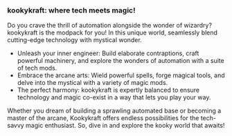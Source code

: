 ### kookykraft: where tech meets magic!

Do you crave the thrill of automation alongside the wonder of wizardry? kookykraft is the modpack for you! In this unique world, seamlessly blend cutting-edge technology with mystical wonder.

- Unleash your inner engineer: Build elaborate contraptions, craft powerful machinery, and explore the wonders of automation with a suite of tech mods.
- Embrace the arcane arts: Wield powerful spells, forge magical tools, and delve into the mystical with a variety of magic mods.
- The perfect harmony: kookykraft is expertly balanced to ensure technology and magic co-exist in a way that lets you play your way.

Whether you dream of building a sprawling automated base or becoming a master of the arcane, Kookykraft offers endless possibilities for the tech-savvy magic enthusiast. So, dive in and explore the kooky world that awaits!
